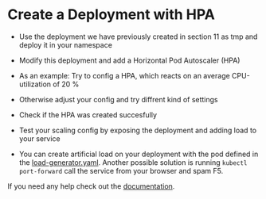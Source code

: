 # Create a Deployment with HPA

- Use the deployment we have previously created in section 11 as tmp and deploy it in your namespace

- Modify this deployment and add a Horizontal Pod Autoscaler (HPA)

- As an example: Try to config a HPA, which reacts on an average CPU-utilization of 20 %

- Otherwise adjust your config and try diffrent kind of settings

- Check if the HPA was created succesfully

- Test your scaling config by exposing the deployment and adding load to your service

- You can create artificial load on your deployment with the pod defined in the [load-generator.yaml](./load-generator.yaml). Another possible solution is running ```kubectl port-forward``` call the service from your browser and spam F5.

If you need any help check out the [documentation](https://kubernetes.io/docs/tasks/run-application/horizontal-pod-autoscale-walkthrough/).
